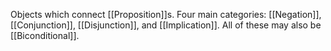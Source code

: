 Objects which connect [[Proposition]]s.
Four main categories: [[Negation]], [[Conjunction]], [[Disjunction]], and [[Implication]]. All of these may also be [[Biconditional]].